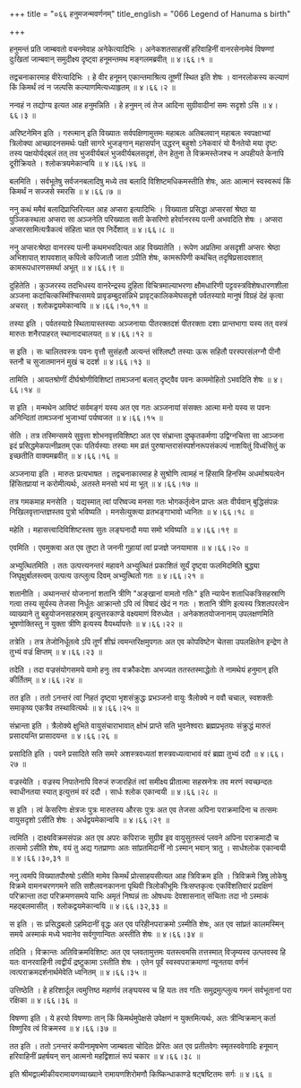 +++
title = "०६६ हनुमजन्मवर्णनम्"
title_english = "066 Legend of Hanuma s birth"

+++


हनुमन्तं प्रति जाम्बवतो वचनमेवाह अनेकेत्यादिभिः । अनेकशतसाहस्रीं
हरिवाहिनीं वानरसेनामेवं विषण्णां दुःखितां जाम्बवान् समुदीक्ष्य दृष्ट्वा
हनूमन्तमथ मङ्गलमब्रवीत्  ॥  ४।६६।१  ॥   

  

तद्वचनाकारमाह वीरेत्यादिभिः । हे वीर हनूमन् एकान्तमाश्रित्य तूष्णीं
स्थित इति शेषः । वानरलोकस्य कल्याणं किं किमर्थं त्वं न जल्पसि
कल्याणमित्यध्याहृतम्  ॥  ४।६६।२  ॥   

  

नन्वहं न तद्योग्य इत्यत आह हनुमन्निति । हे हनुमन् त्वं तेज आदिना
सुग्रीवादीनां समः सदृशो ऽसि  ॥  ४।६६।३  ॥   

  

अरिष्टनेमिन इति । गरुत्मान् इति विख्यातः सर्वपक्षिणामुत्तमः महाबलः
अतिबलवान् महाबलः स्वपक्षाभ्यां त्रिलोक्या आच्छादनसमर्थः पक्षी सागरे
भुजङ्गान् महासर्पान् उद्धरन् बहुशो ऽनेकवारं यो वैनतेयो मया दृष्टः तस्य
पक्षयोर्यद्बलं तत् तव भुजवीर्यबलं भुजवीर्यबलसदृशं, तेन हेतुना ते
विक्रमस्तेजश्च न अपहीयते केनापि दूरीक्रियते । श्लोकत्रयमेकान्वयि  ॥ 
४।६६।४६  ॥   

  

बलमिति । सर्वभूतेषु सर्वजनबलादिषु मध्ये तव बलादि विशिष्टमधिकमस्तीति
शेषः, अतः आत्मानं स्वस्वरूपं किं किमर्थं न सज्जसे स्मरसि  ॥  ४।६६।७  ॥   

  

ननु कथं ममैवं बलादिप्राप्तिरित्यत आह अप्सरा इत्यादिभिः । विख्याता
प्रसिद्धा अप्सरसां श्रेष्ठा या पुञ्जिकस्थला अप्सरा सा अञ्जनेति परिख्याता
सती केसरिणो हरेर्वानरस्य पत्नी अभवदिति शेषः । अप्सरा
अप्सरसामित्यत्रैकत्वं संहिता चात एव निर्देशात्  ॥  ४।६६।८  ॥   

  

ननु अप्सरःश्रेष्ठा वानरस्य पत्नी कथमभवदित्यत आह विख्यातेति । रूपेण
अप्रतिमा असदृशी अप्सरः श्रेष्ठा अभिशापात् शापवशात् कपित्वे कपिजातौ जाता
ऽपीति शेषः, कामरूपिणी कथंचित् तदृषिप्रसादवशात् कामरूपधारणसमर्था अभूत्  ॥ 
४।६६।९ ॥   

  

दुहितेति । कुञ्जरस्य तदभिधस्य वानरेन्द्रस्य दुहिता विचित्रमाल्याभरणा
क्षौमधारिणी पट्टवस्त्रविशेषधारणशीला अञ्जना कदाचित्कस्मिंश्चित्समये
प्रावृडम्बुदसंन्निभे प्रावृट्कालिकमेघसदृशे पर्वतस्याग्रे मानुषं विग्रहं
देहं कृत्वा अचरत् । श्लोकद्वयमेकान्वयि  ॥  ४।६६।१०,११  ॥   

  

तस्या इति । पर्वतस्याग्रे स्थितायास्तस्याः अञ्जनायाः पीतरक्तदशं
पीतरक्ताः दशाः प्रान्तभागा यस्य तत् वस्त्रं मारुतः शनैरपाहरत्
स्थानादचालयत्  ॥  ४।६६।१२  ॥   

  

स इति । सः चालितवस्त्रः पवनः वृत्तौ सुसंहतौ अत्यन्तं संश्लिष्टौ तस्याः
ऊरू सहितौ परस्परसंलग्नौ पीनौ स्तनौ च सुजातमाननं मुखं च ददर्श  ॥  ४।६६।१३
 ॥   

  

तामिति । आयतश्रोणीं दीर्घश्रोणीविशिष्टां तामञ्जनां बलात् दृष्ट्वैव पवनः
काममोहितो ऽभवदिति शेषः  ॥  ४।६६।१४  ॥   

  

स इति । मन्मथेन आविष्टं सर्वमङ्गं यस्य अत एव गतः अञ्जनायां संसक्तः आत्मा
मनो यस्य स पवनः अनिन्दितां तामञ्जनां भुजाभ्यां पर्यष्वजत  ॥  ४।६६।१५  ॥   

  

सेति । तत्र तस्मिन्समये सुवृत्ता शोभनवृत्तविशिष्टा अत एव संभ्रान्ता
दुष्कृतकर्मणा उद्विग्नचित्ता सा आञ्जना इदं प्रसिद्धमेकपत्नीव्रतम् एकः
पतिर्यस्याः तस्याः मम व्रतं पुरुषान्तरासंस्पर्शनरूपसंकल्पं नाशयितुं
विध्वंसितुं क इच्छतीति वाक्यमब्रवीत्  ॥  ४।६६।१६  ॥   

  

अञ्जनाया इति । मारुतः प्रत्यभाषत । तद्वचनाकारमाह हे सुश्रोणि त्वामहं न
हिंसामि हिनस्मि अधर्माश्रयत्वेन हिंसितप्रायां न करोमीत्यर्थः, अतस्ते
मनसो भयं मा भूत्  ॥  ४।६६।१७  ॥   

  

तत्र गमकमाह मनसेति । यद्यस्मात् त्वां परिष्वज्य मनसा गतः भोगकर्तृत्वेन
प्राप्तः अतः वीर्यवान् बुद्धिसंपन्नः निखिलवृत्तान्तज्ञस्तव पुत्रो
भविष्यति । मनसेत्युक्त्या व्रतभङ्गाभावो ध्वनितः  ॥  ४।६६।१८  ॥   

  

महेति । महासत्त्वादिविशिष्टस्तव सुतः लङ्घनादौ मया समो भविष्यति  ॥ 
४।६६।१९  ॥   

  

एवमिति । एवमुक्त्वा अत एव तुष्टा ते जननी गुहायां त्वां प्रजज्ञे जनयामास
 ॥  ४।६६।२०  ॥   

  

अभ्युत्थितमिति । ततः उत्पत्त्यनन्तरं महावने अभ्युत्थितं प्रकाशितं सूर्यं
दृष्ट्वा फलमिदमिति बुद्ध्या जिघृक्षुर्बालस्त्वम् उत्पत्य उत्प्लुत्य
दिवम् अभ्युत्थितो गतः  ॥  ४।६६।२१  ॥   

  

शतानीति । अथानन्तरं योजनानां शतानि त्रीणि "अङ्खानां वामतो गतिः" इति
न्यायेन शताधिकत्रिसहस्राणि गत्वा तस्य सूर्यस्य तेजसा निर्धूतः आक्रान्तो
ऽपि त्वं विषादं खेदं न गतः । शतानि त्रीणि इत्यस्य त्रिशतपरत्वेन
व्याख्याने तु बहुयोजनसाहस्राम् इत्युत्तरकाण्डे वक्ष्यमाणं विरुध्येत ।
अनेकशतयोजनानाम् उपलक्षणमिति भूषणोक्तिस्तु न युक्ता त्रीणि इत्यस्य
वैयर्थ्यापत्तेः  ॥  ४।६६।२२  ॥   

  

तत्रेति । तत्र तेजोनिर्धूतत्वे ऽपि तूर्णं शीघ्रं त्वमन्तरिक्षमुपगतः अत
एव कोपविष्टेन चेतसा उपलक्षितेन इन्द्रेण ते तुभ्यं वज्रं क्षिप्तम्  ॥ 
४।६६।२३  ॥   

  

तदेति । तदा वज्रसंयोगसमये वामो हनुः तव वक्रौकदेशः अभज्यत
ततस्तस्माद्धेतोः ते नामथेयं हनुमान् इति कीर्तितम्  ॥  ४।६६।२४  ॥   

  

तत इति । ततो ऽनन्तरं त्वां निहतं दृष्ट्वा भृशसंक्रुद्धः प्रभञ्जनो वायुः
त्रैलोक्ये न ववौ चचाल, स्वशक्तीः समाकृष्य एकत्रैव तस्थावित्यर्थः  ॥ 
४।६६।२५  ॥   

  

संभ्रान्ता इति । त्रैलोक्ये क्षुभिते वायुसंचाराभावात् क्षोभं प्राप्ते
सति भुवनेश्वराः ब्रह्मप्रभृतयः संक्रुद्धं मारुतं प्रसादयन्ति प्रासादयन्त
 ॥  ४।६६।२६  ॥   

  

प्रसादिति इति । पवने प्रसादिते सति समरे अशस्त्रवध्यतां
शस्त्रवध्यत्वाभावं वरं ब्रह्मा तुभ्यं ददौ  ॥  ४।६६।२७  ॥   

  

वज्रस्येति । वज्रस्य निपातेनापि विरुजं रुजारहितं त्वां समीक्ष्य
प्रीतात्मा सहस्रनेत्रः तव मरणं स्वच्छन्दतः स्वाधीनतया स्यात् इत्युत्तमं
वरं ददौ । सार्धः श्लोक एकान्वयी  ॥  ४।६६।२८  ॥   

  

स इति । त्वं केसरिणः क्षेत्रजः पुत्रः मारुतस्य औरसः पुत्रः अत एव तेजसा
अपिना पराक्रमादिना च तत्समः वायुसदृशो ऽसीति शेषः । अर्धद्वयमेकान्वयि  ॥ 
४।६६।२९  ॥   

  

त्वमिति । दाक्ष्यविक्रमसंपन्नः अत एव अपरः कपिराजः सुग्रीव इव
वायुसुतस्त्वं प्लवने अपिना पराक्रमादौ च तत्समो ऽसीति शेषः, वयं तु अद्य
गतप्राणाः अतः सांप्रतमिदानीं नो ऽस्मान् भवान् त्रातु । सार्धश्लोक
एकान्वयी  ॥  ४।६६।३०,३१  ॥   

  

ननु त्वमपि विख्यातपौरुषो ऽसीति मामेव किमर्थं प्रोत्साहयसीत्यत आह
त्रिविक्रम इति । त्रिविक्रमे त्रिषु लोकेषु विक्रमे वामनचरणगमने सति
सशैलवनकानना पृथिवी त्रिलोकीभूमिः त्रिःसप्तकृत्वः एकविंशतिवारं प्रदक्षिणं
परिक्रान्ता तदा परिक्रमणसमये याभिः अमृतं निष्पन्नं ताः ओषधयः देवशासनात्
संचिताः तदा नो ऽस्माकं महद्बलमासीत् । श्लोकद्वयमेकान्वयि  ॥  ४।६६।३२,३३
 ॥   

  

स इति । सः प्रसिद्धबलो ऽहमिदानीं वृद्धः अत एव परिहीनपराक्रमो ऽस्मीति
शेषः, अत एव सांप्रतं कालमस्मिन् समये अस्माकं मध्ये भवानेव सर्वगुणान्वितः
अस्तीति शेषः  ॥  ४।६६।३४  ॥   

  

तदिति । विक्रान्तः अतिविक्रमविशिष्टः अत एव प्लवतामुत्तमः यतस्त्वमसि
तत्तस्मात् विजृम्यस्व उत्प्लवस्व हि यतः वानरवाहिनी त्वद्वीर्यं
द्रष्टुकामा ऽस्तीति शेषः । एतेन पूर्वं स्वस्वपराक्रमाणां न्यूनतया वर्णनं
त्वत्पराक्रमदर्शनार्थमेवेति ध्वनितम्  ॥  ४।६६।३५  ॥   

  

उत्तिष्ठेति । हे हरिशार्दूल त्वमुत्तिष्ठ महार्णवं लङ्घयस्व च हि यतः तव
गतिः समुद्रमुत्प्लुत्य गमनं सर्वभूतानां परा रक्षिका  ॥  ४।६६।३६  ॥   

  

विषण्णा इति । ये हरयो विषण्णाः तान् किं किमर्थमुपेक्षसे उपेक्षणं न
युक्तमित्यर्थः, अतः त्रीन्विक्रमान् कर्ता विष्णुरिव त्वं विक्रमस्व  ॥ 
४।६६।३७  ॥   

  

तत इति । ततो ऽनन्तरं कपीनामृषभेण जाम्बवता चोदितः प्रेरितः अत एव
प्रतीतवेगः स्मृतस्ववेगादिः हनूमान् हरिवाहिनीं प्रहर्षयन् सन् आत्मनो
महद्विशालं रूपं चकार  ॥  ४।६६।३८  ॥   

  

इति श्रीमद्वाल्मीकीयरामायणव्याख्याने रामायणशिरोमणौ किष्किन्धाकाण्डे
षट्षष्टितमः सर्गः  ॥  ४।६६  ॥   

  


